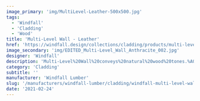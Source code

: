 ```yaml
---
image_primary: 'img/MultiLevel-Leather-500x500.jpg'
tags:
  - 'Windfall'
  - 'Cladding'
  - 'Wood'
title: 'Multi-Level Wall - Leather'
href: 'https://windfall.design/collections/cladding/products/multi-level-wall?variant=16974222273'
image_secondary: 'img/EDITED_Multi-Level_Wall_Anthracite_002.jpg'
designer: 'Windfall'
description: 'Multi-Level%20Wall%20conveys%20natural%20wood%20tones.%A0The%20cladding%20is%20made%20from%20reclaimed%20Douglas%20fir%20solid%20and%20glue%20laminated%20beams%20from%20deconstructed%20industrial%2C%20agricultural%2C%20and%20residential%20buildings%20in%20the%20Pacific%20NW.%A0Multi-level%20wall%A0has%20rounded%20edges%20and%20tongue%20and%20groove%20sides%20with%20for%20easy%20installation.%2025%25%20of%A0the%20boards%20have%A0a%20skip-sawn%20face.%A0Some%20reclaimed%20marks%20may%20be%20evident%20including%20nail%20holes%2C%20staining%2C%20and%20finger%20joints.%A0Available%20in%20smooth%20or%20textured%20face%20and%20in%208%20standard%20finishes.%20Dimensions%3A%201/2%22%2C%205/8%22%20and%203/4%22%20thick%20x%203%201/2%22%20wide%20in%20random%20lengths%20of%202%27%20to%206%27.%20%A0%0A%0A%A0'
category: 'Cladding'
subtitle: ''
manufacturer: 'Windfall Lumber'
slug: '/manufacturers/windfall-lumber/cladding/windfall-multi-level-wall-leather'
date: '2021-02-24'
---
```

